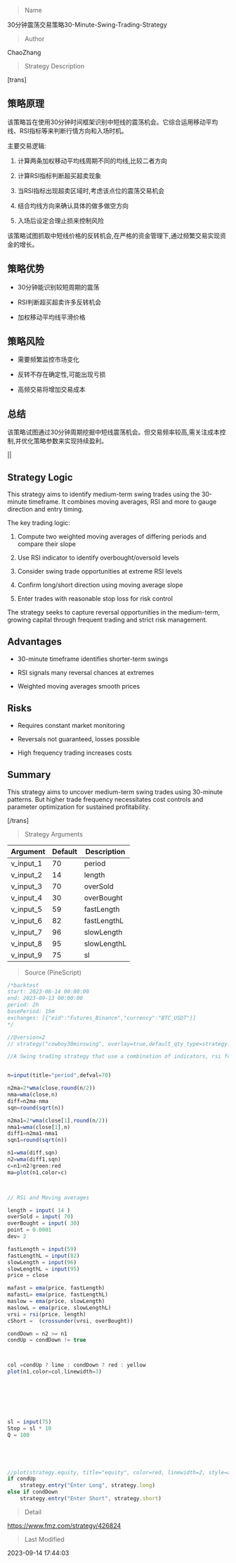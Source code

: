 
> Name

30分钟震荡交易策略30-Minute-Swing-Trading-Strategy

> Author

ChaoZhang

> Strategy Description


[trans]  

## 策略原理

该策略旨在使用30分钟时间框架识别中短线的震荡机会。它综合运用移动平均线、RSI指标等来判断行情方向和入场时机。

主要交易逻辑:

1. 计算两条加权移动平均线周期不同的均线,比较二者方向

2. 计算RSI指标判断超买超卖现象

3. 当RSI指标出现超卖区域时,考虑该点位的震荡交易机会

4. 结合均线方向来确认具体的做多做空方向

5. 入场后设定合理止损来控制风险

该策略试图抓取中短线价格的反转机会,在严格的资金管理下,通过频繁交易实现资金的增长。

## 策略优势

- 30分钟能识别较短周期的震荡

- RSI判断超买超卖许多反转机会

- 加权移动平均线平滑价格

## 策略风险

- 需要频繁监控市场变化

- 反转不存在确定性,可能出现亏损

- 高频交易将增加交易成本

## 总结

该策略试图通过30分钟周期挖掘中短线震荡机会。但交易频率较高,需关注成本控制,并优化策略参数来实现持续盈利。


||


## Strategy Logic

This strategy aims to identify medium-term swing trades using the 30-minute timeframe. It combines moving averages, RSI and more to gauge direction and entry timing.

The key trading logic:

1. Compute two weighted moving averages of differing periods and compare their slope  

2. Use RSI indicator to identify overbought/oversold levels

3. Consider swing trade opportunities at extreme RSI levels

4. Confirm long/short direction using moving average slope 

5. Enter trades with reasonable stop loss for risk control

The strategy seeks to capture reversal opportunities in the medium-term, growing capital through frequent trading and strict risk management. 

## Advantages

- 30-minute timeframe identifies shorter-term swings

- RSI signals many reversal chances at extremes

- Weighted moving averages smooth prices

## Risks

- Requires constant market monitoring 

- Reversals not guaranteed, losses possible

- High frequency trading increases costs

## Summary

This strategy aims to uncover medium-term swing trades using 30-minute patterns. But higher trade frequency necessitates cost controls and parameter optimization for sustained profitability.

[/trans]

> Strategy Arguments



|Argument|Default|Description|
|----|----|----|
|v_input_1|70|period|
|v_input_2|14|length|
|v_input_3|70|overSold|
|v_input_4|30|overBought|
|v_input_5|59|fastLength|
|v_input_6|82|fastLengthL|
|v_input_7|96|slowLength|
|v_input_8|95|slowLengthL|
|v_input_9|75|sl|


> Source (PineScript)

``` javascript
/*backtest
start: 2023-08-14 00:00:00
end: 2023-09-13 00:00:00
period: 2h
basePeriod: 15m
exchanges: [{"eid":"Futures_Binance","currency":"BTC_USDT"}]
*/

//@version=2
// strategy("cowboy30minswing", overlay=true,default_qty_type=strategy.cash,default_qty_value=10000,scale=true,initial_capital=10000,currency=currency.USD)

//A Swing trading strategy that use a combination of indicators, rsi for target, hull for overall direction enad ema for entering the trade using the 30min


n=input(title="period",defval=70)

n2ma=2*wma(close,round(n/2))
nma=wma(close,n)
diff=n2ma-nma
sqn=round(sqrt(n))

n2ma1=2*wma(close[1],round(n/2))
nma1=wma(close[1],n)
diff1=n2ma1-nma1
sqn1=round(sqrt(n))

n1=wma(diff,sqn)
n2=wma(diff1,sqn)
c=n1>n2?green:red
ma=plot(n1,color=c)



// RSi and Moving averages

length = input( 14 )
overSold = input( 70)
overBought = input( 30)
point = 0.0001
dev= 2

fastLength = input(59)
fastLengthL = input(82)
slowLength = input(96)
slowLengthL = input(95)
price = close

mafast = ema(price, fastLength)
mafastL= ema(price, fastLengthL)
maslow = ema(price, slowLength)
maslowL = ema(price, slowLengthL)
vrsi = rsi(price, length)
cShort =  (crossunder(vrsi, overBought))

condDown = n2 >= n1
condUp = condDown != true



col =condUp ? lime : condDown ? red : yellow
plot(n1,color=col,linewidth=3)




 


sl = input(75)
Stop = sl * 10
Q = 100





//plot(strategy.equity, title="equity", color=red, linewidth=2, style=areabr)
if condUp
    strategy.entry("Enter Long", strategy.long)
else if condDown
    strategy.entry("Enter Short", strategy.short)
```

> Detail

https://www.fmz.com/strategy/426824

> Last Modified

2023-09-14 17:44:03

